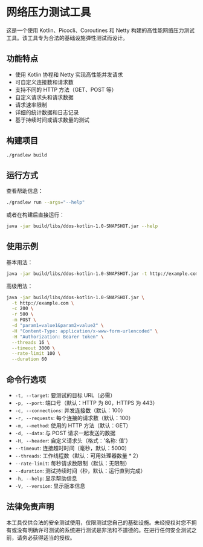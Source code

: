 # 网络压力测试工具

这是一个使用 Kotlin、Picocli、Coroutines 和 Netty 构建的高性能网络压力测试工具。该工具专为合法的基础设施弹性测试而设计。

## 功能特点

- 使用 Kotlin 协程和 Netty 实现高性能并发请求
- 可自定义连接数和请求数
- 支持不同的 HTTP 方法（GET、POST 等）
- 自定义请求头和请求数据
- 请求速率限制
- 详细的统计数据和日志记录
- 基于持续时间或请求数量的测试

## 构建项目

```bash
./gradlew build
```

## 运行方式

查看帮助信息：

```bash
./gradlew run --args="--help"
```

或者在构建后直接运行：

```bash
java -jar build/libs/ddos-kotlin-1.0-SNAPSHOT.jar --help
```

## 使用示例

基本用法：

```bash
java -jar build/libs/ddos-kotlin-1.0-SNAPSHOT.jar -t http://example.com
```

高级用法：

```bash
java -jar build/libs/ddos-kotlin-1.0-SNAPSHOT.jar \
  -t http://example.com \
  -c 200 \
  -r 500 \
  -m POST \
  -d "param1=value1&param2=value2" \
  -H "Content-Type: application/x-www-form-urlencoded" \
  -H "Authorization: Bearer token" \
  --threads 16 \
  --timeout 3000 \
  --rate-limit 100 \
  --duration 60
```

## 命令行选项

- `-t, --target`: 要测试的目标 URL（必需）
- `-p, --port`: 端口号（默认：HTTP 为 80，HTTPS 为 443）
- `-c, --connections`: 并发连接数（默认：100）
- `-r, --requests`: 每个连接的请求数（默认：100）
- `-m, --method`: 使用的 HTTP 方法（默认：GET）
- `-d, --data`: 与 POST 请求一起发送的数据
- `-H, --header`: 自定义请求头（格式：'名称: 值'）
- `--timeout`: 连接超时时间（毫秒，默认：5000）
- `--threads`: 工作线程数（默认：可用处理器数量 * 2）
- `--rate-limit`: 每秒请求数限制（默认：无限制）
- `--duration`: 测试持续时间（秒，默认：运行直到完成）
- `-h, --help`: 显示帮助信息
- `-V, --version`: 显示版本信息

## 法律免责声明

本工具仅供合法的安全测试使用，仅限测试您自己的基础设施。未经授权对您不拥有或没有明确许可测试的系统进行测试是非法和不道德的。在进行任何安全测试之前，请务必获得适当的授权。
